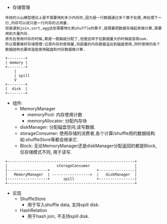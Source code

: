 - 存储管理
```
传统的火山模型理论上是不需要用到多少内存的,因为是一行数据通过多个算子处理,再处理下一行,内存可以说只是一行内存的占用量.
但是遇到join,sort,agg这些需要物化和shuffle的算子,就需要把数据存储起来做计算,需要用到大量内存.
原先在使用内存的时候,都是一股脑就分配了,但是这样子在数据量大的时候就容易oom.
所以需要做好存储管理:记录内存的使用量,将超量的内存数据溢出到磁盘使用,同时使用的各个数据结构也要改造能使用磁盘和内存数据做计算.
```
```
+--------+
| memory |
+--------+
    |
    | spill
    V
+--------+
|  disk  |
+--------+
```
- 组件:
	- MemoryManager
		- memoryPool: 内存使用计数
		- memoryAllocator: 分配内存块
	- diskManager: 分配磁盘空间,读写数据.
	- storageConsumer: 使用存储的消费者,各个计算/shuffle用的数据结构如:shuffleStore等都会继承它.
	- Block: 无论MemoryManager还是diskManager分配返回的都是Block, 仅存储模式不同, 用于读写.
```
+---------------------------------------------------------+
|                      storageConsumer                    |
|------------------+                     +----------------|
|   MemoryManager  | ----------------->  |   diskManager  |
|------------------+      spill          +----------------|
+---------------------------------------------------------+
```
- 实现
    - ShuffleStore
        - 用于写入shuffle data, 支持spill disk.
    - HashRelation
       - 用于hash join, 不支持spill disk.